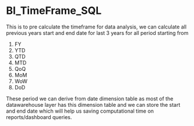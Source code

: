 # BI_TimeFrame_SQL
This is to pre calculate the timeframe for data analysis, we can calculate all previous years start and end date for last 3 years for all period starting from   

1) FY
2) YTD 
3) QTD 
4) MTD 
5) QoQ 
6) MoM 
7) WoW 
8) DoD 

These period we can derive from date dimension table as most of the datawarehouse layer has this dimension table and we can store the start and end date which will help us saving computational time on reports/dashboard queries.
